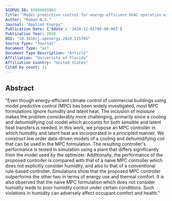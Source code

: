 ```yaml
---
SCOPUS_ID: 85089885963
Title: "Model predictive control for energy-efficient HVAC operation with humidity and latent heat considerations"
Author: "Raman N.S."
Journal: "Applied Energy"
Publication Date: {'$date': '2020-12-01T00:00:00Z'}
Publication Year: 2020
DOI: "10.1016/j.apenergy.2020.115765"
Source Type: "Journal"
Document Type: "ar"
Document Type Description: "Article"
Affiliation: "University of Florida"
Affiliation Country: "United States"
Cited by count: 31
---
```


## Abstract
"Even though energy-efficient climate control of commercial buildings using model predictive control (MPC) has been widely investigated, most MPC formulations ignore humidity and latent heat. The inclusion of moisture makes the problem considerably more challenging, primarily since a cooling and dehumidifying coil model which accounts for both sensible and latent heat transfers is needed. In this work, we propose an MPC controller in which humidity and latent heat are incorporated in a principled manner. We construct low order data-driven models of a cooling and dehumidifying coil that can be used in the MPC formulation. The resulting controller's performance is tested in simulation using a plant that differs significantly from the model used by the optimizer. Additionally, the performance of the proposed controller is compared with that of a naive MPC controller which does not explicitly consider humidity, and also to that of a conventional rule-based controller. Simulations show that the proposed MPC controller outperforms the other two in terms of energy use and thermal comfort. It is also observed that the naive MPC formulation which does not consider humidity leads to poor humidity control under certain conditions. Such violations in humidity can adversely affect occupant comfort and health."
